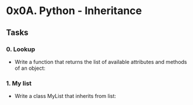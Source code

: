 # 0x0A. Python - Inheritance

## Tasks 

### 0. Lookup
- Write a function that returns the list of available attributes and methods of an object:

### 1. My list
- Write a class MyList that inherits from list:
